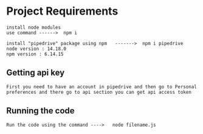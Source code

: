 # Project Requirements

```
install node modules
use command ------>  npm i
```

```
install "pipedrive" package using npm   ------->  npm i pipedrive
node version : 14.18.0
npm version : 6.14.15
```

## Getting api key 

```
First you need to have an account in pipedrive and then go to Personal preferences and there go to api section you can get api access token
```

## Running the code 

```
Run the code using the command ---->   node filename.js
```
